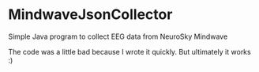# MindwaveJsonCollector
Simple Java program to collect EEG data from NeuroSky Mindwave

The code was a little bad because I wrote it quickly. But ultimately it works :)
